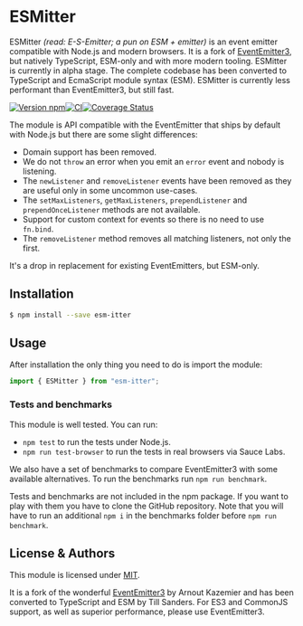 # ESMitter

ESMitter *(read: E-S-Emitter; a pun on ESM + emitter)* is an event emitter compatible with Node.js
and modern browsers. It is a fork of [EventEmitter3](https://github.com/primus/eventemitter3), but
natively TypeScript, ESM-only and with more modern tooling. ESMitter is currently in alpha stage.
The complete codebase has been converted to TypeScript and EcmaScript module syntax (ESM). ESMitter
is currently less performant than EventEmitter3, but still fast.

[![Version npm](https://img.shields.io/npm/v/esm-itter.svg)](https://www.npmjs.com/package/esm-itter)[![CI](https://img.shields.io/github/actions/workflow/status/tillsanders/esm-itter/ci.yml?branch=main&label=CI)](https://github.com/tillsanders/esm-itter/actions?query=workflow%3ACI+branch%3Amain)[![Coverage Status](https://img.shields.io/coveralls/tillsanders/esm-itter/main.svg)](https://coveralls.io/r/tillsanders/esm-itter?branch=main)

The module is API compatible with the EventEmitter that ships by default with Node.js but there are
some slight differences:

- Domain support has been removed.
- We do not `throw` an error when you emit an `error` event and nobody is
  listening.
- The `newListener` and `removeListener` events have been removed as they
  are useful only in some uncommon use-cases.
- The `setMaxListeners`, `getMaxListeners`, `prependListener` and
  `prependOnceListener` methods are not available.
- Support for custom context for events so there is no need to use `fn.bind`.
- The `removeListener` method removes all matching listeners, not only the
  first.

It's a drop in replacement for existing EventEmitters, but ESM-only.

## Installation

```bash
$ npm install --save esm-itter
```

## Usage

After installation the only thing you need to do is import the module:

```js
import { ESMitter } from "esm-itter";
```

### Tests and benchmarks

This module is well tested. You can run:

- `npm test` to run the tests under Node.js.
- `npm run test-browser` to run the tests in real browsers via Sauce Labs.

We also have a set of benchmarks to compare EventEmitter3 with some available
alternatives. To run the benchmarks run `npm run benchmark`.

Tests and benchmarks are not included in the npm package. If you want to play
with them you have to clone the GitHub repository.
Note that you will have to run an additional `npm i` in the benchmarks folder
before `npm run benchmark`.

## License & Authors

This module is licensed under [MIT](LICENSE).

It is a fork of the wonderful [EventEmitter3](https://github.com/primus/eventemitter3) by Arnout
Kazemier and has been converted to TypeScript and ESM by Till Sanders. For ES3 and CommonJS support,
as well as superior performance, please use EventEmitter3.
